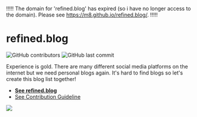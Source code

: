 !!!!! The domain for 'refined.blog' has expired (so i have no longer access to the domain). Please see https://m8.github.io/refined.blog/. !!!!!


# refined.blog

![GitHub contributors](https://img.shields.io/github/contributors/m8/refined.blog) ![GitHub last commit](https://img.shields.io/github/last-commit/m8/refined.blog)


Experience is gold. There are many different social media platforms on the internet but we need personal blogs again. It's hard to find blogs so let's create this blog list together! 

* **[See refined.blog](https://m8.github.io/refined.blog/)**
* [See Contribution Guideline](contributing.md)

<a href="https://refined.blog"><img src="img/refinedblog.png"></a>
